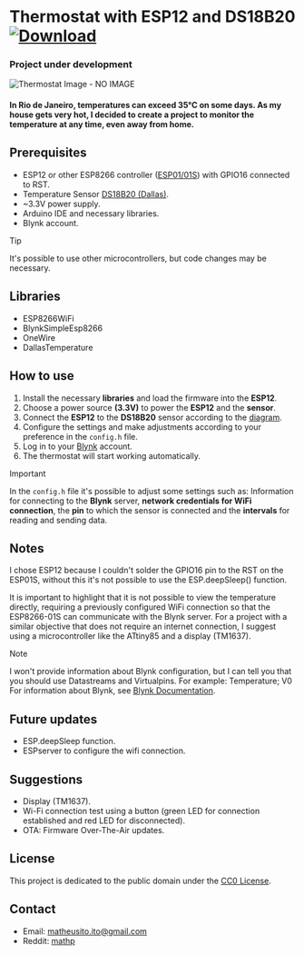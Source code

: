 # Thermostat with ESP12 and DS18B20    [![Download](https://img.shields.io/badge/Download-brightgreen.svg)](https://github.com/math1p/Temperature-Humidity-ESP-DS18B20/archive/main.zip)

### Project under development

![Thermostat Image - NO IMAGE](image_link.png)

#### In Rio de Janeiro, temperatures can exceed 35°C on some days. As my house gets very hot, I decided to create a project to monitor the temperature at any time, even away from home.

## Prerequisites

- ESP12 or other ESP8266 controller ([ESP01/01S](https://github.com/esp8266/esp8266-wiki/wiki/Hardware_versions)) with GPIO16 connected to RST.
- Temperature Sensor [DS18B20 (Dallas)](https://pdf1.alldatasheet.com/datasheet-pdf/view/227472/DALLAS/DS18B20.html).
- ~3.3V power supply.
- Arduino IDE and necessary libraries.
- Blynk account.
> [!TIP]
> It's possible to use other microcontrollers, but code changes may be necessary.

## Libraries
- ESP8266WiFi
- BlynkSimpleEsp8266
- OneWire
- DallasTemperature

## How to use

1. Install the necessary **libraries** and load the firmware into the **ESP12**.
2. Choose a power source **(3.3V)** to power the **ESP12** and the **sensor**.
3. Connect the **ESP12** to the **DS18B20** sensor according to the [diagram](https://github.com/math1p/IoT-Thermostat-ESP12-and-DS18B20/tree/f4058d7162584688534fe797a7ba8f8e52e69ae5/Schematics%20ESP01S%20%26%20ESP12).
4. Configure the settings and make adjustments according to your preference in the `config.h` file.
5. Log in to your [Blynk](https://blynk.cloud) account.
6. The thermostat will start working automatically.

> [!IMPORTANT]
> In the `config.h` file it's possible to adjust some settings such as: Information for connecting to the **Blynk** server, **network credentials for WiFi connection**, the **pin** to which the sensor is connected and the **intervals** for reading and sending data.

## Notes

I chose ESP12 because I couldn't solder the GPIO16 pin to the RST on the ESP01S, without this it's not possible to use the ESP.deepSleep() function.

It is important to highlight that it is not possible to view the temperature directly, requiring a previously configured WiFi connection so that the ESP8266-01S can communicate with the Blynk server. For a project with a similar objective that does not require an internet connection, I suggest using a microcontroller like the ATtiny85 and a display (TM1637).

> [!NOTE]
> I won't provide information about Blynk configuration, but I can tell you that you should use Datastreams and Virtualpins. For example: Temperature; V0
> For information about Blynk, see [Blynk Documentation](https://docs.blynk.io/en).

## Future updates
- ESP.deepSleep function.
- ESPserver to configure the wifi connection.

## Suggestions
- Display (TM1637).
- Wi-Fi connection test using a button (green LED for connection established and red LED for disconnected).
- OTA: Firmware Over-The-Air updates.

## License

This project is dedicated to the public domain under the [CC0 License](https://creativecommons.org/publicdomain/zero/1.0/).

## Contact

- Email: matheusito.ito@gmail.com
- Reddit: [mathp](https://www.reddit.com/user/CactoDeVidro/)
